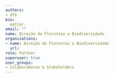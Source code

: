 ```yaml
---
authors:
- dfb
bio: 
  matter.
email: ""
name: Direção de Florestas e Biodiversidade
organizations:
- name: Direção de Florestas e Biodiversidade
  url:
role: Partner
superuser: true
user_groups:
- Colaboradores & Stakeholders
---
```


